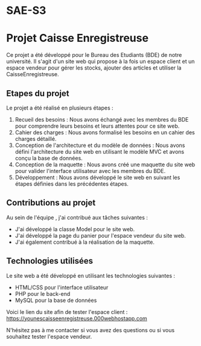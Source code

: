# SAE-S3
# Projet Caisse Enregistreuse

Ce projet a été développé pour le Bureau des Etudiants (BDE) de notre université. Il s'agit d'un site web qui propose à la fois un espace client et un espace vendeur pour gérer les stocks, ajouter des articles et utiliser la CaisseEnregistreuse.

## Etapes du projet

Le projet a été réalisé en plusieurs étapes :

1. Recueil des besoins : Nous avons échangé avec les membres du BDE pour comprendre leurs besoins et leurs attentes pour ce site web.
2. Cahier des charges : Nous avons formalisé les besoins en un cahier des charges détaillé.
3. Conception de l'architecture et du modèle de données : Nous avons défini l'architecture du site web en utilisant le modèle MVC et avons conçu la base de données.
4. Conception de la maquette : Nous avons créé une maquette du site web pour valider l'interface utilisateur avec les membres du BDE.
5. Développement : Nous avons développé le site web en suivant les étapes définies dans les précédentes étapes.

## Contributions au projet

Au sein de l'équipe , j'ai contribué aux tâches suivantes :

- J'ai développé la classe Model pour le site web.
- J'ai développé la page du panier pour l'espace vendeur du site web.
- J'ai également contribué à la réalisation de la maquette.

## Technologies utilisées

Le site web a été développé en utilisant les technologies suivantes :

- HTML/CSS pour l'interface utilisateur
- PHP pour le back-end
- MySQL pour la base de données

Voici le lien du site afin de tester l'espace client : https://younescaisseenregistreuse.000webhostapp.com

N'hésitez pas à me contacter si vous avez des questions ou si vous souhaitez tester l'espace vendeur.
